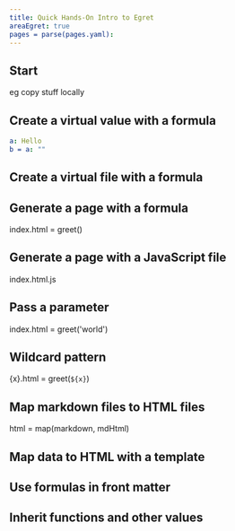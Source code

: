 ```yaml
---
title: Quick Hands-On Intro to Egret
areaEgret: true
pages = parse(pages.yaml):
---
```


## Start

eg copy stuff locally

## Create a virtual value with a formula

```yaml
a: Hello
b = a: ""
```

## Create a virtual file with a formula

## Generate a page with a formula

index.html = greet()

## Generate a page with a JavaScript file

index.html.js

## Pass a parameter

index.html = greet('world')

## Wildcard pattern

{x}.html = greet(`${x}`)

## Map markdown files to HTML files

html = map(markdown, mdHtml)

## Map data to HTML with a template

## Use formulas in front matter

## Inherit functions and other values
